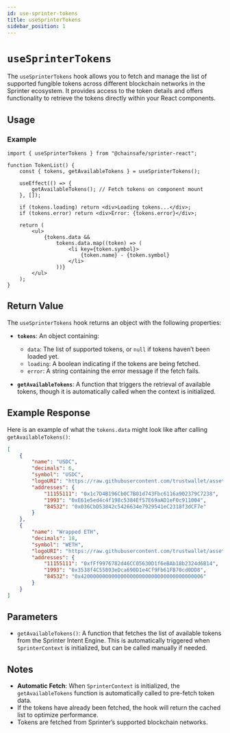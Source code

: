 ```yaml
---
id: use-sprinter-tokens
title: useSprinterTokens
sidebar_position: 1
---
```


# `useSprinterTokens`

The `useSprinterTokens` hook allows you to fetch and manage the list of supported fungible tokens across different blockchain networks in the Sprinter ecosystem. It provides access to the token details and offers functionality to retrieve the tokens directly within your React components.

## Usage

### Example

```tsx
import { useSprinterTokens } from "@chainsafe/sprinter-react";

function TokenList() {
	const { tokens, getAvailableTokens } = useSprinterTokens();

	useEffect(() => {
		getAvailableTokens(); // Fetch tokens on component mount
	}, []);

	if (tokens.loading) return <div>Loading tokens...</div>;
	if (tokens.error) return <div>Error: {tokens.error}</div>;

	return (
		<ul>
			{tokens.data &&
				tokens.data.map((token) => (
					<li key={token.symbol}>
						{token.name} - {token.symbol}
					</li>
				))}
		</ul>
	);
}
```

## Return Value

The `useSprinterTokens` hook returns an object with the following properties:

- **`tokens`**: An object containing:

  - `data`: The list of supported tokens, or `null` if tokens haven’t been loaded yet.
  - `loading`: A boolean indicating if the tokens are being fetched.
  - `error`: A string containing the error message if the fetch fails.

- **`getAvailableTokens`**: A function that triggers the retrieval of available tokens, though it is automatically called when the context is initialized.

## Example Response

Here is an example of what the `tokens.data` might look like after calling `getAvailableTokens()`:

```json
[
	{
		"name": "USDC",
		"decimals": 6,
		"symbol": "USDC",
		"logoURI": "https://raw.githubusercontent.com/trustwallet/assets/8cee462de2cc16eed81ded90ced5dbd64f7145cb/blockchains/ethereum/assets/0xA0b86991c6218b36c1d19D4a2e9Eb0cE3606eB48/logo.png",
		"addresses": {
			"11155111": "0x1c7D4B196Cb0C7B01d743Fbc6116a902379C7238",
			"1993": "0xE61e5ed4c4f198c5384Ef57E69aAD1eF0c911004",
			"84532": "0x036CbD53842c5426634e7929541eC2318f3dCF7e"
		}
	},
	{
		"name": "Wrapped ETH",
		"decimals": 18,
		"symbol": "WETH",
		"logoURI": "https://raw.githubusercontent.com/trustwallet/assets/8cee462de2cc16eed81ded90ced5dbd64f7145cb/blockchains/optimism/assets/0x4200000000000000000000000000000000000006/logo.png",
		"addresses": {
			"11155111": "0xfFf9976782d46CC05630D1f6eBAb18b2324d6B14",
			"1993": "0x3538f4C55893eDca690D1e4Cf9Fb61FB70cd0DD8",
			"84532": "0x4200000000000000000000000000000000000006"
		}
	}
]
```

## Parameters

- `getAvailableTokens()`: A function that fetches the list of available tokens from the Sprinter Intent Engine. This is automatically triggered when `SprinterContext` is initialized, but can be called manually if needed.

## Notes

- **Automatic Fetch**: When `SprinterContext` is initialized, the `getAvailableTokens` function is automatically called to pre-fetch token data.
- If the tokens have already been fetched, the hook will return the cached list to optimize performance.
- Tokens are fetched from Sprinter’s supported blockchain networks.

